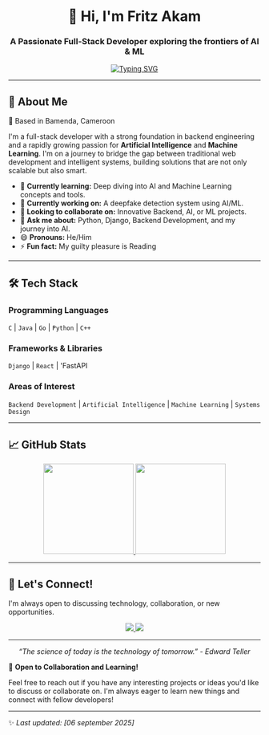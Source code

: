 <h1 align="center">👋 Hi, I'm Fritz Akam</h1>
<h3 align="center">A Passionate Full-Stack Developer exploring the frontiers of AI & ML</h3>

<p align="center">
  <a href="https://git.io/typing-svg"><img src="https://readme-typing-svg.demolab.com?font=Fira+Code&pause=1000&color=22F77B&center=true&vCenter=true&width=435&lines=Full-Stack+Developer;AI%2FML+Enthusiast;Problem+Solver" alt="Typing SVG" /></a>
</p>

---

## 🚀 About Me

📍 Based in Bamenda, Cameroon

I'm a full-stack developer with a strong foundation in backend engineering and a rapidly growing passion for **Artificial Intelligence** and **Machine Learning**. I'm on a journey to bridge the gap between traditional web development and intelligent systems, building solutions that are not only scalable but also smart.

- 🌱 **Currently learning:** Deep diving into AI and Machine Learning concepts and tools.
- 🔭 **Currently working on:** A deepfake detection system using AI/ML.
- 👯 **Looking to collaborate on:** Innovative Backend, AI, or ML projects.
- 💬 **Ask me about:** Python, Django, Backend Development, and my journey into AI.
- 😄 **Pronouns:** He/Him
- ⚡ **Fun fact:** My guilty pleasure is Reading

---

## 🛠️ Tech Stack

### **Programming Languages**
`C` | `Java` | `Go` | `Python` | `C++`

### **Frameworks & Libraries**
`Django` | `React` | 'FastAPI

### **Areas of Interest**
`Backend Development` | `Artificial Intelligence` | `Machine Learning` | `Systems Design`

---

## 📈 GitHub Stats

<p align="center">
  <a href="https://github.com/Fritz-nvm">
    <img height="180em" src="https://github-readme-stats.vercel.app/api?username=Fritz-nvm&show_icons=true&theme=radical&hide_border=true" />
    <img height="180em" src="https://github-readme-stats.vercel.app/api/top-langs/?username=Fritz-nvm&layout=compact&theme=radical&hide_border=true" />
  </a>
</p>

---

## 🤝 Let's Connect!

I'm always open to discussing technology, collaboration, or new opportunities.

<p align="center">
  <a href="https://github.com/Fritz-nvm">
    <img src="https://img.shields.io/badge/GitHub-100000?style=for-the-badge&logo=github&logoColor=white" />
  </a>
  <a href="mailto:fritzimpah@gmail.com">
    <img src="https://img.shields.io/badge/Gmail-D14836?style=for-the-badge&logo=gmail&logoColor=white" />
  </a>
  <!-- You can add more profiles (LinkedIn, Twitter, etc.) in the future using the same format -->
</p>

---

<p align="center">
  <i>“The science of today is the technology of tomorrow.” - Edward Teller</i>
</p>

🙌 **Open to Collaboration and Learning!**

Feel free to reach out if you have any interesting projects or ideas you'd like to discuss or collaborate on. I'm always eager to learn new things and connect with fellow developers!

---

✨ *Last updated: [06 september 2025]*

